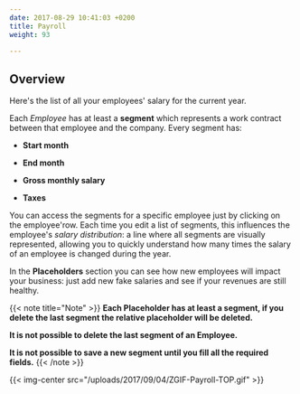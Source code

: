 ```yaml
---
date: 2017-08-29 10:41:03 +0200
title: Payroll
weight: 93

---
```

## Overview

Here's the list of all your employees' salary for the current year.

Each *Employee* has at least a **segment** which represents a work contract between that employee and the company. Every segment has:

* **Start month**

* **End month**

* **Gross monthly salary**

* **Taxes**

You can access the segments for a specific employee just by clicking on the employee'row. Each time you edit a list of segments, this influences the employee's *salary distribution*: a line where all segments are visually represented, allowing you to quickly understand how many times the salary of an employee is changed during the year.

In the **Placeholders** section you can see how new employees will impact your business: just add new fake salaries and see if your revenues are still healthy.

{{< note title="Note" >}}
**Each Placeholder has at least a segment, if you delete the last segment the relative placeholder will be deleted.**

**It is not possible to delete the last segment of an Employee.**

**It is not possible to save a new segment until you fill all the required fields.**
{{< /note >}}

{{< img-center src="/uploads/2017/09/04/ZGIF-Payroll-TOP.gif" >}}